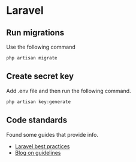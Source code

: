 # Laravel

## Run migrations

Use the following command

```
php artisan migrate
```

## Create secret key

Add .env file and then run the following command.

```
php artisan key:generate
```

## Code standards

Found some guides that provide info.

- [Laravel best practices](https://www.laravelbestpractices.com/)
- [Blog on guidelines](https://guidelines.spatie.be/code-style/laravel-php#general-php-rules)
